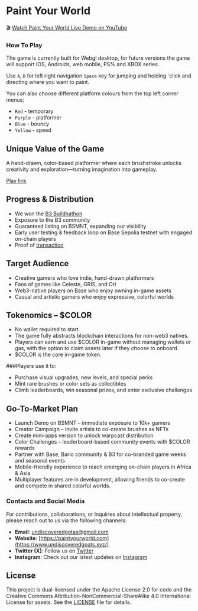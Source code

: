 # Paint Your World

🎬 [Watch Paint Your World Live Demo on YouTube](https://youtu.be/QRN7zc9BvF0)

### How To Play

The game is currently built for Webgl desktop, for future versions the game will support IOS, Androids, web mobile, PS% and XBOX series.

Use `A`, `D` for left right navigation `Space` key for jumping and holding `click and directing where you want to paint. 

You can also choose different platform colours from the top left corner menus;
- `Red` - temporary
- `Purple` - platformer
- `Blue` - bouncy
- `Yellow` - speed

## Unique Value of the Game

A hand-drawn, color-based platformer where each brushstroke unlocks creativity and exploration—turning imagination into gameplay.

[Play link](https://rasta-bujo.itch.io/paint-your-world)

## Progress & Distribution

- We won the [B3 Buildhathon](https://x.com/b3dotfun/status/1907876588684980436)
- Exposure to the B3 community
- Guaranteed listing on BSMNT, expanding our visibility
- Early user testing & feedback loop on Base Sepolia testnet with engaged on-chain players
- Proof of [transaction](https://base-sepolia.blockscout.com/token/0xb271283E6b7eCD8F56F0187934Cf11ffa9A953d9)

## Target Audience

- Creative gamers who love indie, hand-drawn platformers
- Fans of games like Celeste, GRIS, and Ori
- Web3-native players on Base who enjoy owning in-game assets
- Casual and artistic gamers who enjoy expressive, colorful worlds

## Tokenomics – $COLOR

- No wallet required to start.
- The game fully abstracts blockchain interactions for non-web3 natives.
- Players can earn and use $COLOR in-game without managing wallets or gas, with the option to claim assets later if they choose to onboard.
- $COLOR is the core in-game token.

###Players use it to:

- Purchase visual upgrades, new levels, and special perks
- Mint rare brushes or color sets as collectibles
- Climb leaderboards, win seasonal prizes, and enter exclusive challenges

## Go-To-Market Plan

- Launch Demo on BSMNT – immediate exposure to 10k+ gamers
- Creator Campaign – invite artists to co-create brushes as NFTs
- Create mini-apps version  to unlock warpcast distribution
- Color Challenges – leaderboard-based community events with $COLOR rewards
- Partner with Base, Bario community & B3 for co-branded game weeks and seasonal events
- Mobile-friendly experience to reach emerging on-chain players in Africa & Asia
- Multiplayer features are in development, allowing friends to co-create and compete in shared colorful worlds.

### Contacts and Social Media

For contributions, collaborations, or inquiries about intellectual property, please reach out to us via the following channels:

- **Email**: [undiscoveredgotas@gmail.com](undsicoveredgoats@gmail.com)
- **Website**: [https://paintyourworld.com](https://www.undiscoveredgoats.xyz/)
- **Twitter (X)**: Follow us on [Twitter](https://x.com/UndiscoveredGo2?t=DgcqB9OUMRt5UBg0IyoeIA&s=09)
- **Instagram**: Check out our latest updates on [Instagram](https://www.instagram.com/undiscoveredgoats?igsh=MTg1cGdnY2NoNHp0cQ==)

  
## License

This project is dual-licensed under the Apache License 2.0 for code and the Creative Commons Attribution-NonCommercial-ShareAlike 4.0 International License for assets. See the [LICENSE](LICENSE) file for details.

